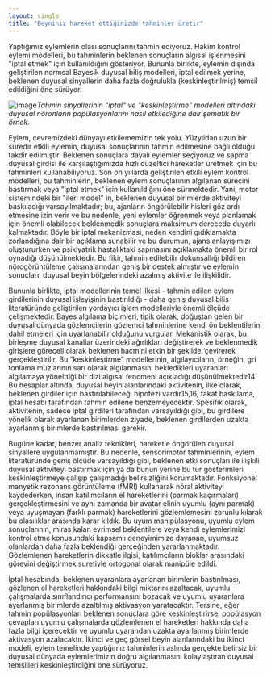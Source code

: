 ```yaml
---
layout: single
title: "Beyniniz hareket ettiğinizde tahminler üretir"
---
```

Yaptığımız eylemlerin olası sonuçlarını tahmin ediyoruz. Hakim kontrol eylemi modelleri, bu tahminlerin beklenen sonuçların algısal işlenmesini "iptal etmek" için kullanıldığını gösteriyor. Bununla birlikte, eylemin dışında geliştirilen normsal Bayesik duyusal biliş modelleri, iptal edilmek yerine, beklenen duyusal sinyallerin daha fazla doğrulukla (keskinleştirilmiş) temsil edildiğini öne sürüyor. 

![image](https://media.springernature.com/m685/springer-static/image/art%3A10.1038%2Fs41467-018-06752-7/MediaObjects/41467_2018_6752_Fig1_HTML.png)*Tahmin sinyallerinin "iptal" ve "keskinleştirme" modelleri altındaki duyusal nöronların popülasyonlarını nasıl etkilediğine dair şematik bir örnek.*

Eylem, çevremizdeki dünyayı etkilememizin tek yolu. Yüzyıldan uzun bir süredir etkili eylemin, duyusal sonuçlarının tahmin edilmesine bağlı olduğu takdir edilmiştir. Beklenen sonuçlara dayalı eylemler seçiyoruz ve sapma duyusal girdisi ile karşılaştığımızda hızlı düzeltici hareketler üretmek için bu tahminleri kullanabiliyoruz. Son on yıllarda geliştirilen etkili eylem kontrol modelleri, bu tahminlerin, beklenen eylem sonuçlarının algılanan sürecini bastırmak veya "iptal etmek" için kullanıldığını öne sürmektedir. Yani, motor sistemindeki bir "ileri model" in, beklenen duyusal birimlerde aktiviteyi baskıladığı varsayılmaktadır; bu, ajanların öngörülebilir hisleri göz ardı etmesine izin verir ve bu nedenle, yeni eylemler öğrenmek veya planlamak için önemli olabilecek beklenmedik sonuçlara maksimum derecede duyarlı kalmaktadır. Böyle bir iptal mekanizması, neden kendini gıdıklamakta zorlandığına dair bir açıklama sunabilir ve bu durumun, ajans anlayışımızı oluştururken ve psikiyatrik hastalıktaki sapmasını açıklamakta önemli bir rol oynadığı düşünülmektedir. Bu fikir, tahmin edilebilir dokunsallığı bildiren nörogörüntüleme çalışmalarından geniş bir destek almıştır ve eylemin sonuçları, duyusal beyin bölgelerindeki azalmış aktivite ile ilişkilidir.

<script async src="//pagead2.googlesyndication.com/pagead/js/adsbygoogle.js"></script>
<ins class="adsbygoogle"
     style="display:block; text-align:center;"
     data-ad-layout="in-article"
     data-ad-format="fluid"
     data-ad-client="ca-pub-7868661326160958"
     data-ad-slot="3072558811"></ins>
<script>
     (adsbygoogle = window.adsbygoogle || []).push({});
</script>

Bununla birlikte, iptal modellerinin temel ilkesi - tahmin edilen eylem girdilerinin duyusal işleyişinin bastırıldığı - daha geniş duyusal biliş literatüründe geliştirilen yordayıcı işlem modelleriyle önemli ölçüde çelişmektedir. Bayes algılama biçimleri, tipik olarak, doğuştan gelen bir duyusal dünyada gözlemcilerin gözlemci tahminlerine kendi ön beklentilerini dahil etmeleri için uyarlanabilir olduğunu vurgular. Mekanistik olarak, bu birleşme duyusal kanallar üzerindeki ağırlıkları değiştirerek ve beklenmedik girişlere göreceli olarak beklenen hacmini etkin bir şekilde ‘çevirerek gerçekleştirilir. Bu “keskinleştirme” modellerinin, algılayıcıların, örneğin, gri tonlama muzlarının sarı olarak algılanmasını bekledikleri uyaranları algılamaya yönelttiği bir dizi algısal fenomeni açıkladığı düşünülmektedir14. Bu hesaplar altında, duyusal beyin alanlarındaki aktivitenin, ilke olarak, beklenen girdiler için bastırılabileceği hipotezi vardır15,16, fakat baskılama, iptal hesabı tarafından tahmin edilene benzemeyecektir. Spesifik olarak, aktivitenin, sadece iptal girdileri tarafından varsayıldığı gibi, bu girdilere yönelik olarak ayarlanan birimlerden ziyade, beklenen girdilerden uzakta ayarlanmış birimlerde bastırılması gerekir.

<script async src="//pagead2.googlesyndication.com/pagead/js/adsbygoogle.js"></script>
<ins class="adsbygoogle"
     style="display:block; text-align:center;"
     data-ad-layout="in-article"
     data-ad-format="fluid"
     data-ad-client="ca-pub-7868661326160958"
     data-ad-slot="3072558811"></ins>
<script>
     (adsbygoogle = window.adsbygoogle || []).push({});
</script>

Bugüne kadar, benzer analiz teknikleri, hareketle öngörülen duyusal sinyallere uygulanmamıştır. Bu nedenle, sensorimotor tahminlerinin, eylem literatüründe geniş ölçüde varsayıldığı gibi, beklenen etki sonuçları ile ilişkili duyusal aktiviteyi bastırmak için ya da bunun yerine bu tür gösterimleri keskinleştirmeye çalışıp çalışmadığı belirsizliğini korumaktadır. Fonksiyonel manyetik rezonans görüntüleme (fMRI) kullanarak nöral aktiviteyi kaydederken, insan katılımcıların el hareketlerini (parmak kaçırmaları) gerçekleştirmesini ve aynı zamanda bir avatar elinin uyumlu (aynı parmak) veya uyuşmayan (farklı parmak) hareketlerini gözlemlemesini zorunlu kılarak bu olasılıklar arasında karar kıldık. Bu uyum manipülasyonu, uyumlu eylem sonuçlarının, miras kalan evrimsel beklentilere veya kendi eylemlerimizi kontrol etme konusundaki kapsamlı deneyimimize dayanan, uyumsuz olanlardan daha fazla beklendiği gerçeğinden yararlanmaktadır. Gözlemlenen hareketlerin dikkatle ilgisi, katılımcıların bloklar arasındaki görevini değiştirmek suretiyle ortogonal olarak manipüle edildi.

İptal hesabında, beklenen uyaranlara ayarlanan birimlerin bastırılması, gözlenen el hareketleri hakkındaki bilgi miktarını azaltacak, uyumlu çalışmalarda sınıflandırıcı performansını bozacak ve uyumlu uyaranlara ayarlanmış birimlerde azaltılmış aktivasyon yaratacaktır. Tersine, eğer tahmin popülasyonları beklenen sonuçlara göre keskinleştirirse, popülasyon cevapları uyumlu çalışmalarda gözlemlenen el hareketleri hakkında daha fazla bilgi içerecektir ve uyumlu uyarandan uzakta ayarlanmış birimlerde aktivasyon azalacaktır. İkinci ve geç görsel beyin alanlarındaki bu ikinci modeli, eylem temelinde yaptığımız tahminlerin aslında gerçekte belirsiz bir duyusal dünyada eylemlerimizin doğru algılanmasını kolaylaştıran duyusal temsilleri keskinleştirdiğini öne sürüyoruz.

